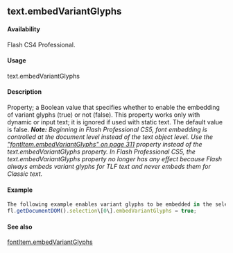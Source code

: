## text.embedVariantGlyphs

#### Availability

Flash CS4 Professional.

#### Usage

text.embedVariantGlyphs

#### Description

Property; a Boolean value that specifies whether to enable the embedding of variant glyphs (true) or not (false). This property works only with dynamic or input text; it is ignored if used with static text. The default value is false.
***Note:** Beginning in Flash Professional CS5, font embedding is controlled at the document level instead of the text object level. Use the* *["fontItem.embedVariantGlyphs" on page 311](#_bookmark589) property instead of the text.embedVariantGlyphs property. In Flash Professional CS5, the text.embedVariantGlyphs property no longer has any effect because Flash always embeds variant glyphs for TLF text and never embeds them for Classic text.*

#### Example

```javascript
The following example enables variant glyphs to be embedded in the selected Text object:
fl.getDocumentDOM().selection\[0\].embedVariantGlyphs = true;

```
#### See also

[fontItem.embedVariantGlyphs](#!AdobeDocs/developers-animatesdk-docs/test/fontItem_object/fontIte4.md)
